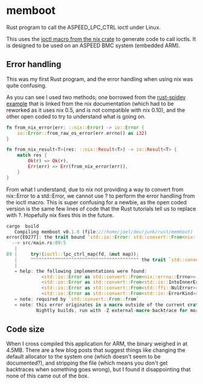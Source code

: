 # memboot

Rust program to call the ASPEED_LPC_CTRL ioctl under Linux.

This uses the [ioctl macro from the nix crate](https://docs.rs/nix/0.9.0/nix/sys/ioctl/index.html)
 to generate code to call ioctls.
It is designed to be used on an ASPEED BMC system (embedded ARM).


## Error handling

This was my first Rust program, and the error handling when using nix was quite
confusing.

As you can see I used two methods; one borrowed from the [rust-spidev
example](https://github.com/rust-embedded/rust-spidev/blob/fbe6d067e7b44a11d9a97ce02b47ec06a90b1f37/src/spidevioctl.rs#L17)
that is linked from the nix documentation (which had to be reworked as it uses
nix 0.5, and is not compatible with nix 0.10), and the other open coded to try
to understand what is going on.

```rust
fn from_nix_error(err: ::nix::Error) -> io::Error {
    io::Error::from_raw_os_error(err.errno() as i32)
}

fn from_nix_result<T>(res: ::nix::Result<T>) -> io::Result<T> {
    match res {
        Ok(r) => Ok(r),
        Err(err) => Err(from_nix_error(err)),
    }
}
```

From what I understand, due to nix not providing a way to convert from
nix::Error to a std::Error, we cannot use ? to perform the error handling from
the ioctl macro. This is super confusing for a newbie, as the open coded
version is the same few lines of code that the Rust tutorials tell us to
replace with ?. Hopefully nix fixes this in the future.

```rust
cargo  build
   Compiling memboot v0.1.0 (file:///home/joel/dev/junk/rust/memboot)
error[E0277]: the trait bound `std::io::Error: std::convert::From<nix::Error>` is not satisfied
  --> src/main.rs:89:5
   |
89 |     try!(ioctl::lpc_ctrl_map(fd, &mut map));
   |     ^^^^^^^^^^^^^^^^^^^^^^^^^^^^^^^^^^^^^^^^ the trait `std::convert::From<nix::Error>` is not implemented for `std::io::Error`
   |
   = help: the following implementations were found:
             <std::io::Error as std::convert::From<nix::errno::Errno>>
             <std::io::Error as std::convert::From<std::io::IntoInnerError<W>>>
             <std::io::Error as std::convert::From<std::ffi::NulError>>
             <std::io::Error as std::convert::From<std::io::ErrorKind>>
   = note: required by `std::convert::From::from`
   = note: this error originates in a macro outside of the current crate (in
           Nightly builds, run with -Z external-macro-backtrace for more info)
```

## Code size

When I cross compiled this application for ARM, the binary weighed in at 4.5MB.
There are a few blog posts that suggest things like changing the default
allocator to the system one (which doesn't seem to be documented?), and
stripping the file (which means you don't get backtraces when something goes
wrong), but I found it disappointing that none of this came out of the box.
